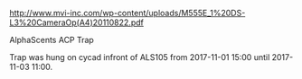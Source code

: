 http://www.mvi-inc.com/wp-content/uploads/M555E_1%20DS-L3%20CameraOp(A4)20110822.pdf

AlphaScents ACP Trap

Trap was hung on cycad infront of ALS105 from 2017-11-01 15:00 until 2017-11-03 11:00.
